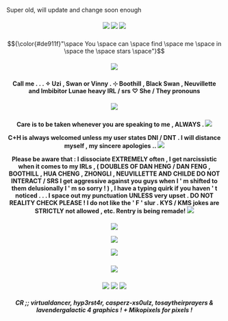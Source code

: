 Super old, will update and change soon enough

<h5 align="center">
<img src="https://64.media.tumblr.com/c5a1a809dac7e128b2c98343ea301050/ca6818333059b6b1-e4/s2048x3072/931b7ed65d4f42c6eead44c8e405fac8167daf72.pnj"/>
<img src="https://64.media.tumblr.com/dd63ec87d4163f4fa4a1d0c21094cf72/ca6818333059b6b1-40/s1280x1920/93e6cd406225fec1f1091a0d7887897c8e660ab4.pnj"/>

<img src="https://64.media.tumblr.com/ddbfcaf2a0d37328c666e715c3027f65/773a41650f1e6f3c-59/s400x600/3bd99d6523e75ddebd40f29668126b9e2348ba21.webp"/>
</h5>


$${\color{#de911f}"\space You \space can \space find \space me \space in \space the \space stars \space"}$$
<h5 align="center">
<img src="https://64.media.tumblr.com/51980aec8db84c1aec8f4a4fce0ed2f9/3fa4bf346738eaa6-51/s640x960/1eb23e6e31d4f1e445d35c7a50e02040b903afbf.pnj"/>
</h5>  


<h4 align="center">
Call me . . . ✧ Uzi , Swan or Vinny . ⊹ Boothill , Black Swan , Neuvillette and Imbibitor Lunae heavy IRL / srs ♡ She / They pronouns
</h4> 

<h5 align="center">
<img src="https://64.media.tumblr.com/101f8c0efb595055037d161b422b010a/a4913a12e4e6c6d7-51/s540x810/39fed38f685120708e1f2f2848d81d07f385f611.pnj"/>
</h5>

<h4 align="center">

Care is to be taken whenever you are speaking to me , ALWAYS . <img src="https://64.media.tumblr.com/6661674349234b24d5a909e8da633742/tumblr_inline_msbvj6zNnM1rkldve.gif"/>

C+H is always welcomed unless my user states DNI / DNT . I will distance myself , my sincere apologies .. <img src="https://64.media.tumblr.com/03c51232aaaf1cda74bb47cfbf0bac59/39e4a3799b55f633-75/s75x75_c1/0f3cd0cdad1b958960aeef252f92e5ff8f62fd8f.gif"/>

Please be aware that : I dissociate EXTREMELY often , I get narcissistic when it comes to my IRLs , ( DOUBLES OF DAN HENG / DAN FENG , BOOTHILL , HUA CHENG , ZHONGLI , NEUVILLETTE AND CHILDE DO NOT INTERACT / SRS I get aggressive against you guys when I ' m shifted to them delusionally I ' m so sorry ! ) , I have a typing quirk if you haven ' t noticed . . . I space out my punctuation UNLESS very upset . DO NOT REALITY CHECK PLEASE ! I do not like the ' F ' slur . KYS / KMS jokes are STRICTLY not allowed , etc. Rentry is being remade! <img src="https://64.media.tumblr.com/04526a12ae547175bec8bddca523aac4/255eb9aeeda87af1-95/s1280x1920/27e2bb71e57b2f6e434719630089fd4d09e839ca.gif"/>
</h4> 

<h5 align="center">
  
[![](https://64.media.tumblr.com/1eee840b766490f07ecff5cc327919dd/ca6818333059b6b1-85/s400x600/e9b30e59494b8de5c881e07358e85162e54c19cd.gifv)](https://rentry.co/villainary)

[![](https://64.media.tumblr.com/22d36300a95d2d0a3d84ff99875f1a76/ca6818333059b6b1-6f/s400x600/562b16382428c05f6308ec1c0e649eda918c8a4e.gifv)](https://retrospring.net/@Villyth)

[![](https://64.media.tumblr.com/bb72a2c81b088342a2c014cb6855e1b0/ca6818333059b6b1-82/s400x600/da25dea81742e36bb839b13b56a7f02d4255a747.gifv)](https://patreon.com/villyth) 

</h5>

<h5 align="center">
<img src="https://64.media.tumblr.com/05264f13fe2b6e9e9d35ad78754e6579/773a41650f1e6f3c-81/s540x810/3ed15b2fded8fc83a4d934041ffefb43e5f59a2d.pnj"/>
</h5>

<p align ="center">
<img src="https://64.media.tumblr.com/c05bb846f8cc99a1184ccd93a1cbd04c/773a41650f1e6f3c-83/s400x600/41a6f862bb6a1c8c99f616b3cd43c1c22d5ad967.webp"/>
</h5>

<img src="https://64.media.tumblr.com/199a405970ba88a8453b1c0d906e67a2/ca6818333059b6b1-c7/s1280x1920/8e6237cb0ef534e32bc5ee6402371d7a22d01d98.pnj"/>
<img src="https://64.media.tumblr.com/c5a1a809dac7e128b2c98343ea301050/ca6818333059b6b1-e4/s2048x3072/931b7ed65d4f42c6eead44c8e405fac8167daf72.pnj"/>

<h5 align="center">

CR ;; virtualdancer, hyp3rst4r, casperz-xs0ulz, tosaytheirprayers & lavendergalactic 4 graphics ! + Mikopixels for pixels !
